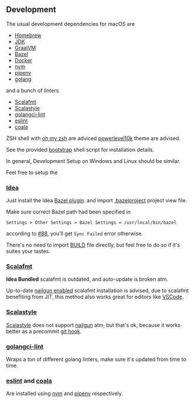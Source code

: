 ## Development

The usual development dependencies for macOS are

 * [Homebrew](https://brew.sh/)
 * [JDK](https://adoptopenjdk.net/)
 * [GraalVM](https://www.graalvm.org/)
 * [Bazel](https://bazel.build/)
 * [Docker](https://docs.docker.com/v17.12/docker-for-mac/install)
 * [nvm](https://github.com/nvm-sh/nvm)
 * [pipenv](https://github.com/pypa/pipenv)
 * [golang](https://golang.org/)

and a bunch of linters

 * [Scalafmt](https://scalameta.org/scalafmt/)
 * [Scalastyle](http://www.scalastyle.org/)
 * [golangci-lint](https://github.com/golangci/golangci-lint)
 * [eslint](https://eslint.org/)
 * [coala](https://coala.io/)

ZSH shell with [oh my zsh](https://ohmyz.sh/) are adviced [powerlevel10k](https://github.com/romkatv/powerlevel10k) theme are advised.

See the provided [bootstrap](bootstrap_macos.sh) shell script for installation details.

In general, Development Setup on Windows and Linux should be similar.

Feel free to setup the 

### [Idea](https://www.jetbrains.com/idea/)

Just install the Idea [Bazel plugin](https://plugins.jetbrains.com/plugin/8609-bazel/).
and import [.bazelproject](.bazelproject) project view file.

Make sure correct Bazel path had been specified in

`Settings > Other Settings > Bazel Settings = /usr/local/bin/bazel`

according to [#88](https://github.com/bazelbuild/intellij/issues/88#issuecomment-369848097), you'll get `Sync Failed` error otherwise.

There's no need to import [BUILD](BUILD) file directly, but feel free to do so if it's suites your tastes.

### [Scalafmt](https://scalameta.org/scalafmt/)

**Idea Bundled** scalafmt is outdated, and auto-update is broken atm.

Up-to-date [nailgun enabled](http://www.martiansoftware.com/nailgun/) scalafmt installation is advised,
due to scalafmt benefiting from JIT, this method also works great for editors like [VSCode](https://code.visualstudio.com/).

### [Scalastyle](http://www.scalastyle.org)

[Scalastyle](http://www.scalastyle.org) does not support [nailgun](https://github.com/facebook/nailgun) atm,
but that's ok, because it works better as a precommit [git hook](https://www.atlassian.com/git/tutorials/git-hooks).

### [golangci-lint](https://github.com/golangci/golangci-lint)

Wraps a ton of different golang linters, make sure it's updated from time to time.

### [eslint](https://eslint.org/) and [coala](https://coala.io/)

Are installed using [nvm](https://github.com/nvm-sh/nvm) and [pipenv](https://github.com/pypa/pipenv) respectively.
